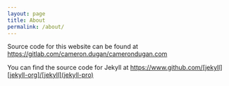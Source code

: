 ```yaml
---
layout: page
title: About
permalink: /about/
---
```


Source code for this website can be found at https://gitlab.com/cameron.dugan/camerondugan.com

You can find the source code for Jekyll at https://www.github.com/[jekyll][jekyll-org]/[jekyll](jekyll-pro)


[jekyll-org]: https://github.com/jekyll
[jekyll-proj]: https://github.com/jekyll/jekyll
